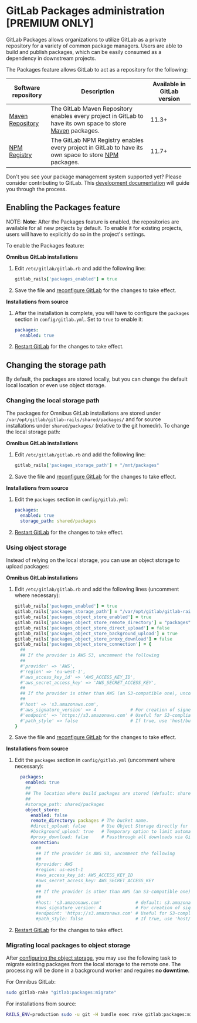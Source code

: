 # GitLab Packages administration **[PREMIUM ONLY]**

GitLab Packages allows organizations to utilize GitLab as a private repository
for a variety of common package managers. Users are able to build and publish
packages, which can be easily consumed as a dependency in downstream projects.

The Packages feature allows GitLab to act as a repository for the following:

| Software repository | Description | Available in GitLab version |
| ------------------- | ----------- | --------------------------- |
| [Maven Repository](../user/project/packages/maven_repository.md) | The GitLab Maven Repository enables every project in GitLab to have its own space to store [Maven](https://maven.apache.org/) packages. | 11.3+ |
| [NPM Registry](../user/project/packages/npm_registry.md)   | The GitLab NPM Registry enables every project in GitLab to have its own space to store [NPM](https://www.npmjs.com/) packages. | 11.7+ |

Don't you see your package management system supported yet?
Please consider contributing
to GitLab. This [development documentation](../development/packages.md) will guide you through the process.

## Enabling the Packages feature

NOTE: **Note:**
After the Packages feature is enabled, the repositories are available
for all new projects by default. To enable it for existing projects, users will
have to explicitly do so in the project's settings.

To enable the Packages feature:

**Omnibus GitLab installations**

1. Edit `/etc/gitlab/gitlab.rb` and add the following line:

   ```ruby
   gitlab_rails['packages_enabled'] = true
   ```

1. Save the file and [reconfigure GitLab][] for the changes to take effect.

**Installations from source**

1. After the installation is complete, you will have to configure the `packages`
   section in `config/gitlab.yml`. Set to `true` to enable it:

   ```yaml
   packages:
     enabled: true
   ```

1. [Restart GitLab] for the changes to take effect.

## Changing the storage path

By default, the packages are stored locally, but you can change the default
local location or even use object storage.

### Changing the local storage path

The packages for Omnibus GitLab installations are stored under
`/var/opt/gitlab/gitlab-rails/shared/packages/` and for source
installations under `shared/packages/` (relative to the git homedir).
To change the local storage path:

**Omnibus GitLab installations**

1. Edit `/etc/gitlab/gitlab.rb` and add the following line:

   ```ruby
   gitlab_rails['packages_storage_path'] = "/mnt/packages"
   ```

1. Save the file and [reconfigure GitLab][] for the changes to take effect.

**Installations from source**

1. Edit the `packages` section in `config/gitlab.yml`:

   ```yaml
   packages:
     enabled: true
     storage_path: shared/packages
   ```

1. [Restart GitLab] for the changes to take effect.

### Using object storage

Instead of relying on the local storage, you can use an object storage to
upload packages:

**Omnibus GitLab installations**

1. Edit `/etc/gitlab/gitlab.rb` and add the following lines (uncomment where
   necessary):

   ```ruby
   gitlab_rails['packages_enabled'] = true
   gitlab_rails['packages_storage_path'] = "/var/opt/gitlab/gitlab-rails/shared/packages"
   gitlab_rails['packages_object_store_enabled'] = true
   gitlab_rails['packages_object_store_remote_directory'] = "packages" # The bucket name.
   gitlab_rails['packages_object_store_direct_upload'] = false         # Use Object Storage directly for uploads instead of background uploads if enabled (Default: false).
   gitlab_rails['packages_object_store_background_upload'] = true      # Temporary option to limit automatic upload (Default: true).
   gitlab_rails['packages_object_store_proxy_download'] = false        # Passthrough all downloads via GitLab instead of using Redirects to Object Storage.
   gitlab_rails['packages_object_store_connection'] = {
     ##
     ## If the provider is AWS S3, uncomment the following
     ##
     #'provider' => 'AWS',
     #'region' => 'eu-west-1',
     #'aws_access_key_id' => 'AWS_ACCESS_KEY_ID',
     #'aws_secret_access_key' => 'AWS_SECRET_ACCESS_KEY',
     ##
     ## If the provider is other than AWS (an S3-compatible one), uncomment the following
     ##
     #'host' => 's3.amazonaws.com',
     #'aws_signature_version' => 4             # For creation of signed URLs. Set to 2 if provider does not support v4.
     #'endpoint' => 'https://s3.amazonaws.com' # Useful for S3-compliant services such as DigitalOcean Spaces.
     #'path_style' => false                    # If true, use 'host/bucket_name/object' instead of 'bucket_name.host/object'.
   }
   ```

1. Save the file and [reconfigure GitLab][] for the changes to take effect.

**Installations from source**

1. Edit the `packages` section in `config/gitlab.yml` (uncomment where necessary):

   ```yaml
     packages:
       enabled: true
       ##
       ## The location where build packages are stored (default: shared/packages).
       ##
       #storage_path: shared/packages
       object_store:
         enabled: false
         remote_directory: packages # The bucket name.
         #direct_upload: false      # Use Object Storage directly for uploads instead of background uploads if enabled (Default: false).
         #background_upload: true   # Temporary option to limit automatic upload (Default: true).
         #proxy_download: false     # Passthrough all downloads via GitLab instead of using Redirects to Object Storage.
         connection:
           ##
           ## If the provider is AWS S3, uncomment the following
           ##
           #provider: AWS
           #region: us-east-1
           #aws_access_key_id: AWS_ACCESS_KEY_ID
           #aws_secret_access_key: AWS_SECRET_ACCESS_KEY
           ##
           ## If the provider is other than AWS (an S3-compatible one), uncomment the following
           ##
           #host: 's3.amazonaws.com'             # default: s3.amazonaws.com.
           #aws_signature_version: 4             # For creation of signed URLs. Set to 2 if provider does not support v4.
           #endpoint: 'https://s3.amazonaws.com' # Useful for S3-compliant services such as DigitalOcean Spaces.
           #path_style: false                    # If true, use 'host/bucket_name/object' instead of 'bucket_name.host/object'.
   ```

1. [Restart GitLab] for the changes to take effect.

### Migrating local packages to object storage

After [configuring the object storage](#using-object-storage), you may use the
following task to migrate existing packages from the local storage to the remote one.
The processing will be done in a background worker and requires **no downtime**.

For Omnibus GitLab:

```sh
sudo gitlab-rake "gitlab:packages:migrate"
```

For installations from source:

```bash
RAILS_ENV=production sudo -u git -H bundle exec rake gitlab:packages:migrate
```

[reconfigure gitlab]: restart_gitlab.md#omnibus-gitlab-reconfigure "How to reconfigure Omnibus GitLab"
[restart gitlab]: restart_gitlab.md#omnibus-gitlab-reconfigure "How to reconfigure Omnibus GitLab"
